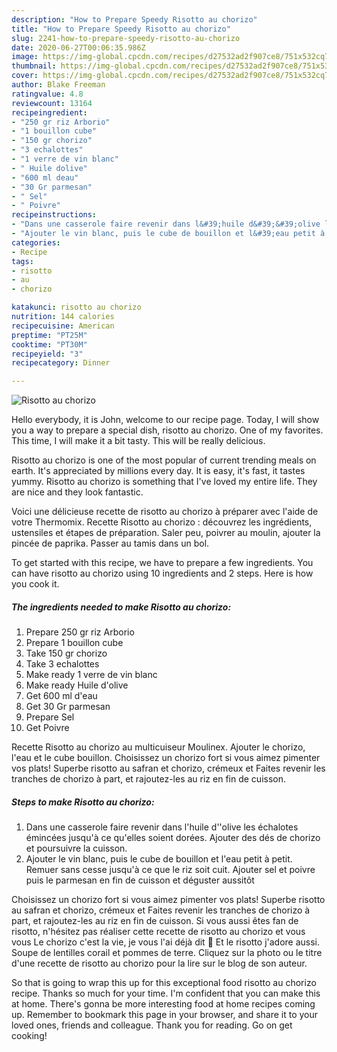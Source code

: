 ```yaml
---
description: "How to Prepare Speedy Risotto au chorizo"
title: "How to Prepare Speedy Risotto au chorizo"
slug: 2241-how-to-prepare-speedy-risotto-au-chorizo
date: 2020-06-27T00:06:35.986Z
image: https://img-global.cpcdn.com/recipes/d27532ad2f907ce8/751x532cq70/risotto-au-chorizo-photo-principale-de-la-recette.jpg
thumbnail: https://img-global.cpcdn.com/recipes/d27532ad2f907ce8/751x532cq70/risotto-au-chorizo-photo-principale-de-la-recette.jpg
cover: https://img-global.cpcdn.com/recipes/d27532ad2f907ce8/751x532cq70/risotto-au-chorizo-photo-principale-de-la-recette.jpg
author: Blake Freeman
ratingvalue: 4.8
reviewcount: 13164
recipeingredient:
- "250 gr riz Arborio"
- "1 bouillon cube"
- "150 gr chorizo"
- "3 echalottes"
- "1 verre de vin blanc"
- " Huile dolive"
- "600 ml deau"
- "30 Gr parmesan"
- " Sel"
- " Poivre"
recipeinstructions:
- "Dans une casserole faire revenir dans l&#39;huile d&#39;&#39;olive les échalotes émincées jusqu&#39;à ce qu&#39;elles soient dorées. Ajouter des dés de chorizo et poursuivre la cuisson."
- "Ajouter le vin blanc, puis le cube de bouillon et l&#39;eau petit à petit. Remuer sans cesse jusqu&#39;à ce que le riz soit cuit. Ajouter sel et poivre puis le parmesan en fin de cuisson et déguster aussitôt"
categories:
- Recipe
tags:
- risotto
- au
- chorizo

katakunci: risotto au chorizo 
nutrition: 144 calories
recipecuisine: American
preptime: "PT25M"
cooktime: "PT30M"
recipeyield: "3"
recipecategory: Dinner

---
```



![Risotto au chorizo](https://img-global.cpcdn.com/recipes/d27532ad2f907ce8/751x532cq70/risotto-au-chorizo-photo-principale-de-la-recette.jpg)

Hello everybody, it is John, welcome to our recipe page. Today, I will show you a way to prepare a special dish, risotto au chorizo. One of my favorites. This time, I will make it a bit tasty. This will be really delicious.

Risotto au chorizo is one of the most popular of current trending meals on earth. It's appreciated by millions every day. It is easy, it's fast, it tastes yummy. Risotto au chorizo is something that I've loved my entire life. They are nice and they look fantastic.

Voici une délicieuse recette de risotto au chorizo à préparer avec l&#39;aide de votre Thermomix. Recette Risotto au chorizo : découvrez les ingrédients, ustensiles et étapes de préparation. Saler peu, poivrer au moulin, ajouter la pincée de paprika. Passer au tamis dans un bol.


To get started with this recipe, we have to prepare a few ingredients. You can have risotto au chorizo using 10 ingredients and 2 steps. Here is how you cook it.

<!--inarticleads1-->

##### The ingredients needed to make Risotto au chorizo:

1. Prepare 250 gr riz Arborio
1. Prepare 1 bouillon cube
1. Take 150 gr chorizo
1. Take 3 echalottes
1. Make ready 1 verre de vin blanc
1. Make ready  Huile d&#39;olive
1. Get 600 ml d&#39;eau
1. Get 30 Gr parmesan
1. Prepare  Sel
1. Get  Poivre


Recette Risotto au chorizo au multicuiseur Moulinex. Ajouter le chorizo, l&#39;eau et le cube bouillon. Choisissez un chorizo fort si vous aimez pimenter vos plats! Superbe risotto au safran et chorizo, crémeux et Faites revenir les tranches de chorizo à part, et rajoutez-les au riz en fin de cuisson. 

<!--inarticleads2-->

##### Steps to make Risotto au chorizo:

1. Dans une casserole faire revenir dans l&#39;huile d&#39;&#39;olive les échalotes émincées jusqu&#39;à ce qu&#39;elles soient dorées. Ajouter des dés de chorizo et poursuivre la cuisson.
1. Ajouter le vin blanc, puis le cube de bouillon et l&#39;eau petit à petit. Remuer sans cesse jusqu&#39;à ce que le riz soit cuit. Ajouter sel et poivre puis le parmesan en fin de cuisson et déguster aussitôt


Choisissez un chorizo fort si vous aimez pimenter vos plats! Superbe risotto au safran et chorizo, crémeux et Faites revenir les tranches de chorizo à part, et rajoutez-les au riz en fin de cuisson. Si vous aussi êtes fan de risotto, n&#39;hésitez pas réaliser cette recette de risotto au chorizo et vous vous Le chorizo c&#39;est la vie, je vous l&#39;ai déjà dit 🙂 Et le risotto j&#39;adore aussi. Soupe de lentilles corail et pommes de terre. Cliquez sur la photo ou le titre d&#39;une recette de risotto au chorizo pour la lire sur le blog de son auteur. 

So that is going to wrap this up for this exceptional food risotto au chorizo recipe. Thanks so much for your time. I'm confident that you can make this at home. There's gonna be more interesting food at home recipes coming up. Remember to bookmark this page in your browser, and share it to your loved ones, friends and colleague. Thank you for reading. Go on get cooking!
